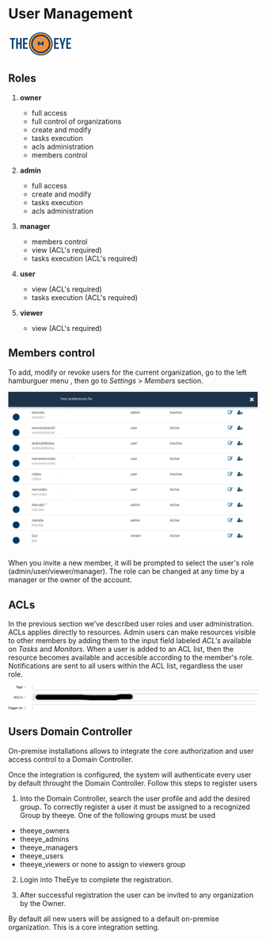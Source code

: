 # User Management

[![theeye.io](../images/logo-theeye-theOeye-logo2.png)](https://theeye.io/en/index.html)

## Roles

1. **owner**
    * full access
    * full control of organizations
    * create and modify
    * tasks execution
    * acls administration
    * members control

2. **admin**
    * full access
    * create and modify
    * tasks execution
    * acls administration

3. **manager**
    * members control
    * view (ACL's required)
    * tasks execution (ACL's required)
      
4. **user**
    * view (ACL's required)
    * tasks execution (ACL's required)

5. **viewer**
    * view (ACL's required)


## Members control

To add, modify or revoke users for the current organization, go to the left hamburguer menu , then go to _Settings_ > _Members_ section.

![](../images/members.png)

When you invite a new member, it will be prompted to select the user's role \(admin/user/viewer/manager\).
The role can be changed at any time by a manager or the owner of the account.

## ACLs

In the previous section we've described user roles and user administration.
ACLs applies directly to resources.
Admin users can make resources visible to other members by adding them to the input field labeled _ACL's_ available on _Tasks_ and _Monitors_.
When a user is added to an ACL list, then the resource becomes available and accesible according to the member's role.
Notifications are sent to all users within the ACL list, regardless the user role.

![](../images/acls-1.png)

## Users Domain Controller

On-premise installations allows to integrate the core authorization and user access control to a Domain Controller.

Once the integration is configured, the system will authenticate every user by default throught the Domain Controller.
Follow this steps to register users

1. Into the Domain Controller, search the user profile and add the desired group.
To correctly register a user it must be assigned to a recognized Group by theeye.
One of the following groups must be used

  * theeye_owners
  * theeye_admins
  * theeye_managers
  * theeye_users
  * theeye_viewers or none to assign to viewers group



2. Login into TheEye to complete the registration.

3. After successful registration the user can be invited to any organization by the Owner.


By default all new users will be assigned to a default on-premise organization. This is a core integration setting.
